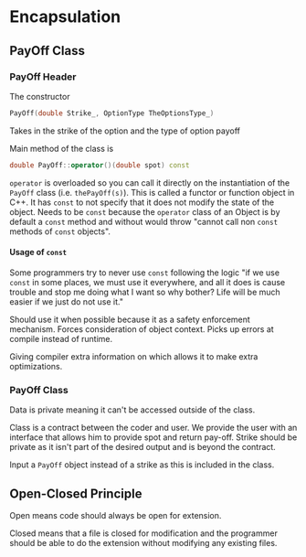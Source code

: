 # Encapsulation

## PayOff Class

### PayOff Header

The constructor

```cpp
PayOff(double Strike_, OptionType TheOptionsType_)
```

Takes in the strike of the option and the type of option payoff

Main method of the class is 

```cpp
double PayOff::operator()(double spot) const
```

`operator` is overloaded so you can call it directly on the instantiation of the `PayOff` class (i.e. `thePayOff(s)`). This is called a functor or function object in C++. It has `const` to not specify that it does not modify the state of the object. Needs to be `const` because the `operator` class of an Object is by default a `const` method and without would throw "cannot call non `const` methods of `const` objects".

#### Usage of `const`

Some programmers try to never use `const` following the logic "if we use `const` in some places, we must use it everywhere, and all it does is cause trouble and stop me doing what I want so why bother? Life will be much easier if we just do not use it."

Should use it when possible because it as a safety enforcement mechanism. Forces consideration of object context. Picks up errors at compile instead of runtime.

Giving compiler extra information on which allows it to make extra optimizations.

### PayOff Class

Data is private meaning it can't be accessed outside of the class.

Class is a contract between the coder and user. We provide the user with an interface that allows him to provide spot and return pay-off. Strike should be private as it isn't part of the desired output and is beyond the contract.

Input a `PayOff` object instead of a strike as this is included in the class.

## Open-Closed Principle

Open means code should always be open for extension.

Closed means that a file is closed for modification and the programmer should be able to do the extension without modifying any existing files.
